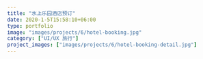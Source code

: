 ```yaml
---
title: "水上乐园酒店预订"
date: 2020-1-5T15:58:10+06:00
type: portfolio
image: "images/projects/6/hotel-booking.jpg"
category: ["UI/UX 旅行"]
project_images: ["images/projects/6/hotel-booking-detail.jpg"]
---
```

